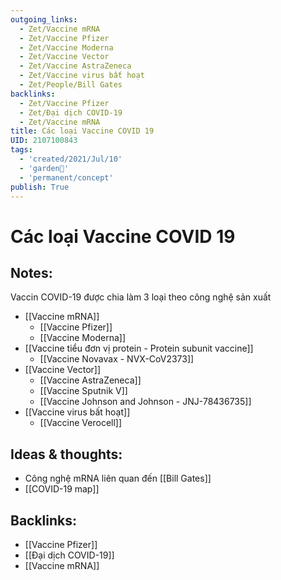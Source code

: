 ```yaml
---
outgoing_links:
  - Zet/Vaccine mRNA
  - Zet/Vaccine Pfizer
  - Zet/Vaccine Moderna
  - Zet/Vaccine Vector
  - Zet/Vaccine AstraZeneca
  - Zet/Vaccine virus bất hoạt
  - Zet/People/Bill Gates
backlinks:
  - Zet/Vaccine Pfizer
  - Zet/Đại dịch COVID-19
  - Zet/Vaccine mRNA
title: Các loại Vaccine COVID 19
UID: 2107100843
tags:
  - 'created/2021/Jul/10'
  - 'garden🏡'
  - 'permanent/concept'
publish: True
---
```

# Các loại Vaccine COVID 19

## Notes:
Vaccin COVID-19 được chia làm 3 loại theo công nghệ sản xuất
- [[Vaccine mRNA]]
	- [[Vaccine Pfizer]]
	- [[Vaccine Moderna]]
- [[Vaccine tiểu đơn vị protein - Protein subunit vaccine]]
	- [[Vaccine Novavax - NVX-CoV2373]]
- [[Vaccine Vector]]
	- [[Vaccine AstraZeneca]]
	- [[Vaccine Sputnik V]]
	- [[Vaccine Johnson and Johnson - JNJ-78436735]]
- [[Vaccine virus bất hoạt]]
	- [[Vaccine Verocell]]

## Ideas & thoughts:
- Công nghệ mRNA liên quan đến [[Bill Gates]]
- [[COVID-19 map]]

## Backlinks:
- [[Vaccine Pfizer]]
- [[Đại dịch COVID-19]]
- [[Vaccine mRNA]]
